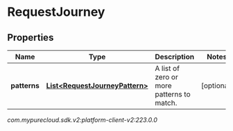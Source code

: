 # RequestJourney


## Properties

| Name | Type | Description | Notes |
| ------------ | ------------- | ------------- | ------------- |
| **patterns** | [**List&lt;RequestJourneyPattern&gt;**](RequestJourneyPattern) | A list of zero or more patterns to match. |  [optional] |




_com.mypurecloud.sdk.v2:platform-client-v2:223.0.0_
